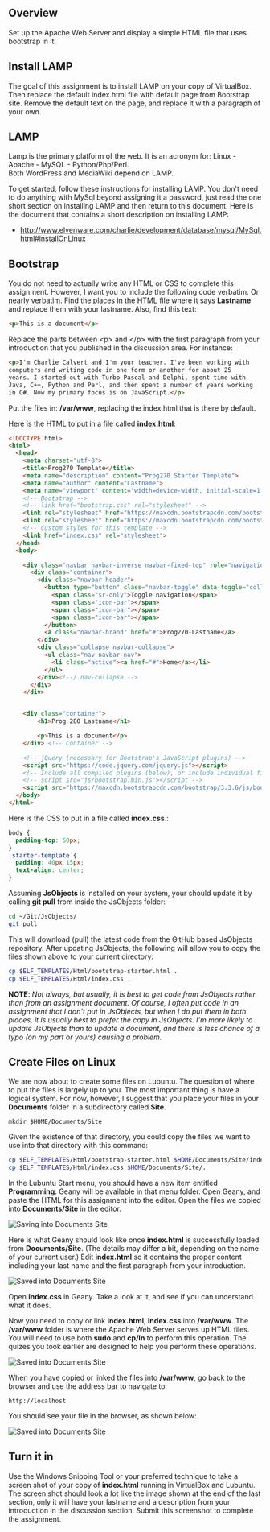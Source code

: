 ## Overview

Set up the Apache Web Server and display a simple HTML file that uses bootstrap in it.

## Install LAMP

The goal of this assignment is to install LAMP on your copy of
VirtualBox. Then replace the default index.html file with default
page from Bootstrap site. Remove the default text on the page,
and replace it with a paragraph of your own.

## LAMP

Lamp is the primary platform of the web. It is an acronym for: Linux - Apache -
MySQL - Python/Php/Perl. Both WordPress and MediaWiki depend on LAMP.

To get started, follow these instructions for installing LAMP. You don't need to do anything with MySql beyond assigning it a password, just read the one short section on installing LAMP and then return to this document. Here is the document that contains a short description on installing LAMP:

-   <http://www.elvenware.com/charlie/development/database/mysql/MySql.html#installOnLinux>

## Bootstrap

You do not need to actually write any HTML or CSS to complete this
assignment. However, I want you to include the following code
verbatim. Or nearly verbatim. Find the places in the HTML file
where it says **Lastname** and replace them with your lastname. Also,
find this text:

```html
<p>This is a document</p>
```

Replace the parts between \<p\> and \<\/p\> with the first paragraph
from your introduction that you published in the discussion area. For
instance:

```html
<p>I'm Charlie Calvert and I'm your teacher. I've been working with
computers and writing code in one form or another for about 25
years. I started out with Turbo Pascal and Delphi, spent time with
Java, C++, Python and Perl, and then spent a number of years working
in C#. Now my primary focus is on JavaScript.</p>
```

Put the files in: **/var/www**, replacing the index.html that is there
by default.

Here is the HTML to put in a file called **index.html**:

```html
<!DOCTYPE html>
<html>
  <head>
    <meta charset="utf-8">
    <title>Prog270 Template</title>
    <meta name="description" content="Prog270 Starter Template">
    <meta name="author" content="Lastname">
    <meta name="viewport" content="width=device-width, initial-scale=1.0">
    <!-- Bootstrap -->
    <!-- link href="bootstrap.css" rel="stylesheet" -->
    <link rel="stylesheet" href="https://maxcdn.bootstrapcdn.com/bootstrap/3.3.6/css/bootstrap.min.css" integrity="sha384-1q8mTJOASx8j1Au+a5WDVnPi2lkFfwwEAa8hDDdjZlpLegxhjVME1fgjWPGmkzs7" crossorigin="anonymous">
    <link rel="stylesheet" href="https://maxcdn.bootstrapcdn.com/bootstrap/3.3.6/css/bootstrap-theme.min.css" integrity="sha384-fLW2N01lMqjakBkx3l/M9EahuwpSfeNvV63J5ezn3uZzapT0u7EYsXMjQV+0En5r" crossorigin="anonymous">
    <!-- Custom styles for this template -->
    <link href="index.css" rel="stylesheet">
  </head>
  <body>

    <div class="navbar navbar-inverse navbar-fixed-top" role="navigation">
      <div class="container">
        <div class="navbar-header">
          <button type="button" class="navbar-toggle" data-toggle="collapse" data-target=".navbar-collapse">
            <span class="sr-only">Toggle navigation</span>
            <span class="icon-bar"></span>
            <span class="icon-bar"></span>
            <span class="icon-bar"></span>
          </button>
          <a class="navbar-brand" href="#">Prog270-Lastname</a>
        </div>
        <div class="collapse navbar-collapse">
          <ul class="nav navbar-nav">
            <li class="active"><a href="#">Home</a></li>
          </ul>
        </div><!--/.nav-collapse -->
      </div>
    </div>


    <div class="container">
        <h1>Prog 280 Lastname</h1>

        <p>This is a document</p>
    </div> <!-- Container -->

    <!-- jQuery (necessary for Bootstrap's JavaScript plugins) -->
    <script src="https://code.jquery.com/jquery.js"></script>
    <!-- Include all compiled plugins (below), or include individual files as needed -->
    <!-- script src="js/bootstrap.min.js"></script -->
    <script src="https://maxcdn.bootstrapcdn.com/bootstrap/3.3.6/js/bootstrap.min.js" integrity="sha384-0mSbJDEHialfmuBBQP6A4Qrprq5OVfW37PRR3j5ELqxss1yVqOtnepnHVP9aJ7xS" crossorigin="anonymous"></script>
  </body>
</html>
```

Here is the CSS to put in a file called **index.css**.:

```css
body {
  padding-top: 50px;
}
.starter-template {
  padding: 40px 15px;
  text-align: center;
}
```

Assuming **JsObjects** is installed on your system, your should update it by calling **git pull** from inside the JsObjects folder:

```bash
cd ~/Git/JsObjects/
git pull
```

This will download (pull) the latest code from the GitHub based JsObjects repository. After updating JsObjects, the following will allow you to copy the files shown above to your current directory:

```bash
cp $ELF_TEMPLATES/Html/bootstrap-starter.html .
cp $ELF_TEMPLATES/Html/index.css .
```

**NOTE**: *Not always, but usually, it is best to get code from JsObjects rather than from an assignment document. Of course, I often put code in an assignment that I don't put in JsObjects, but when I do put them in both places, it is usually best to prefer the copy in JsObjects. I'm more likely to update JsObjects than to update a document, and there is less chance of a typo (on my part or yours) causing a problem.*

## Create Files on Linux

We are now about to create some files on Lubuntu. The question of where
to put the files is largely up to you. The most important thing is
have a logical system. For now, however, I suggest that you place your
files in your **Documents** folder in a subdirectory called **Site**.

    mkdir $HOME/Documents/Site

Given the existence of that directory, you could copy the files we want to use into that directory with this command:

```bash
cp $ELF_TEMPLATES/Html/bootstrap-starter.html $HOME/Documents/Site/index.html
cp $ELF_TEMPLATES/Html/index.css $HOME/Documents/Site/.
```

In the Lubuntu Start menu, you should have a new item entitled
**Programming**. Geany will be available in that menu folder. Open
Geany, and paste the HTML for this assignment into the editor. Open the files we copied into **Documents/Site** in the editor.

![**Saving into Documents Site**](https://s3.amazonaws.com/bucket01.elvenware.com/images/Geany01.png)

Here is what Geany should look like once **index.html** is successfully loaded from **Documents/Site**. (The details may differ a bit, depending on the name of your current user.) Edit **index.html** so it contains the proper content including your last name and the first paragraph from your introduction.

![**Saved into Documents Site**](https://s3.amazonaws.com/bucket01.elvenware.com/images/Geany03.png)

Open **index.css** in Geany. Take a look at it, and see if you can understand what it does.

Now you need to copy or link **index.html**, **index.css** into **/var/www**. The **/var/www** folder is where the Apache Web Server serves up HTML files. You will need to use both **sudo** and **cp/ln** to perform this operation. The quizes you took earlier are designed to help you perform these operations.

![**Saved into Documents Site**](https://s3.amazonaws.com/bucket01.elvenware.com/images/Lubuntu03.png)

When you have copied or linked the files into **/var/www**, go back to the browser and use the address bar to navigate to:

    http://localhost

You should see your file in the browser, as shown below:

![**Saved into Documents Site**](https://s3.amazonaws.com/bucket01.elvenware.com/images/Lubuntu04.png)

## Turn it in

Use the Windows Snipping Tool or your preferred technique to take a screen shot of your copy of **index.html** running in VirtualBox and Lubuntu. The screen shot should look a lot like the image shown at the end of the last section, only it will have your lastname and a description from your introduction in the discussion section. Submit this screenshot to complete the assignment.
